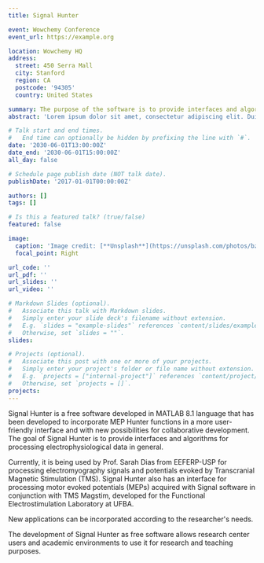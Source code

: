```yaml
---
title: Signal Hunter

event: Wowchemy Conference
event_url: https://example.org

location: Wowchemy HQ
address:
  street: 450 Serra Mall
  city: Stanford
  region: CA
  postcode: '94305'
  country: United States

summary: The purpose of the software is to provide interfaces and algorithms for general electrophysiological data processing.
abstract: 'Lorem ipsum dolor sit amet, consectetur adipiscing elit. Duis posuere tellusac convallis placerat. Proin tincidunt magna sed ex sollicitudin condimentum. Sed ac faucibus dolor, scelerisque sollicitudin nisi. Cras purus urna, suscipit quis sapien eu, pulvinar tempor diam.'

# Talk start and end times.
#   End time can optionally be hidden by prefixing the line with `#`.
date: '2030-06-01T13:00:00Z'
date_end: '2030-06-01T15:00:00Z'
all_day: false

# Schedule page publish date (NOT talk date).
publishDate: '2017-01-01T00:00:00Z'

authors: []
tags: []

# Is this a featured talk? (true/false)
featured: false

image:
  caption: 'Image credit: [**Unsplash**](https://unsplash.com/photos/bzdhc5b3Bxs)'
  focal_point: Right

url_code: ''
url_pdf: ''
url_slides: ''
url_video: ''

# Markdown Slides (optional).
#   Associate this talk with Markdown slides.
#   Simply enter your slide deck's filename without extension.
#   E.g. `slides = "example-slides"` references `content/slides/example-slides.md`.
#   Otherwise, set `slides = ""`.
slides:

# Projects (optional).
#   Associate this post with one or more of your projects.
#   Simply enter your project's folder or file name without extension.
#   E.g. `projects = ["internal-project"]` references `content/project/deep-learning/index.md`.
#   Otherwise, set `projects = []`.
projects:
---
```



Signal Hunter is a free software developed in MATLAB 8.1 language that has been developed to incorporate MEP Hunter functions in a more user-friendly interface and with new possibilities for collaborative development. The goal of Signal Hunter is to provide interfaces and algorithms for processing electrophysiological data in general.

Currently, it is being used by Prof. Sarah Dias from EEFERP-USP for processing electromyography signals and potentials evoked by Transcranial Magnetic Stimulation (TMS). Signal Hunter also has an interface for processing motor evoked potentials (MEPs) acquired with Signal software in conjunction with TMS Magstim, developed for the Functional Electrostimulation Laboratory at UFBA.

New applications can be incorporated according to the researcher's needs.

The development of Signal Hunter as free software allows research center users and academic environments to use it for research and teaching purposes.
